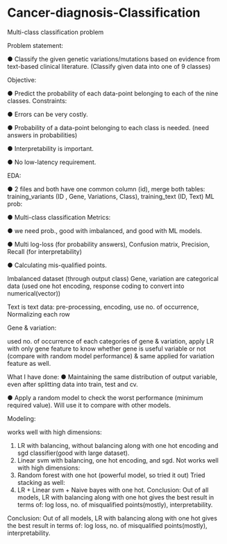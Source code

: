 # Cancer-diagnosis-Classification
Multi-class classification problem


Problem statement:

● Classify the given genetic variations/mutations based on evidence from text-based
clinical literature. (Classify given data into one of 9 classes)

Objective:

● Predict the probability of each data-point belonging to each of the nine classes.
Constraints:

● Errors can be very costly.

● Probability of a data-point belonging to each class is needed. (need answers in
probabilities)

● Interpretability is important.

● No low-latency requirement.

EDA:

● 2 files and both have one common column (id), merge both tables:
training_variants (ID , Gene, Variations, Class), training_text (ID, Text)
ML prob:

● Multi-class classification
Metrics:

● we need prob., good with imbalanced, and good with ML models.

● Multi log-loss (for probability answers), Confusion matrix, Precision, Recall (for
interpretability)

● Calculating mis-qualified points.

Imbalanced dataset (through output class)
Gene, variation are categorical data (used one hot encoding, response coding to convert
into numerical(vector))

Text is text data: pre-processing, encoding, use no. of occurrence, Normalizing each row

Gene & variation:

used no. of occurrence of each categories of gene & variation, apply LR with only
gene feature to know whether gene is useful variable or not
(compare with random model performance) & same applied for variation feature as
well.

What I have done:
● Maintaining the same distribution of output variable, even after splitting data into
train, test and cv.

● Apply a random model to check the worst performance (minimum required value).
Will use it to compare with other models.

Modeling:

works well with high dimensions:
1) LR with balancing, without balancing along with one hot encoding and sgd classifier(good
with large dataset).
2) Linear svm with balancing, one hot encoding, and sgd.
Not works well with high dimensions:
3) Random forest with one hot (powerful model, so tried it out)
Tried stacking as well:
4) LR + Linear svm + Naive bayes with one hot.
Conclusion:
Out of all models, LR with balancing along with one hot gives the best result in terms of:
log loss, no. of misqualified points(mostly), interpretability.

Conclusion:
Out of all models, LR with balancing along with one hot gives the best result in terms of:
log loss, no. of misqualified points(mostly), interpretability.
